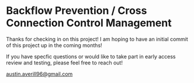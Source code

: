 # Backflow Prevention / Cross Connection Control Management   
Thanks for checking in on this project! I am hoping to have an initial commit of this project up in the coming months!   

If you have specfic questions or would like to take part in early access review and testing, please feel free to reach out!   

austin.averill96@gmail.com
